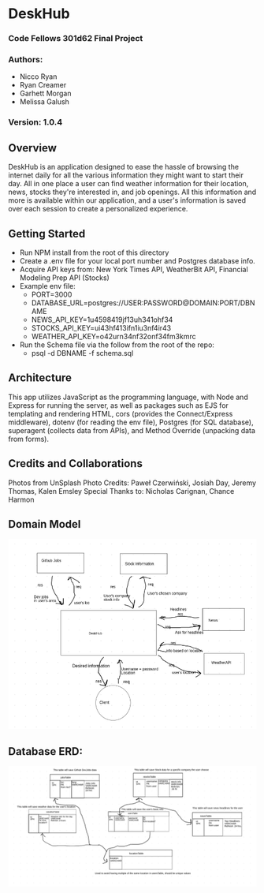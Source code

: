 # DeskHub
### Code Fellows 301d62 Final Project
### Authors:
  - Nicco Ryan
  - Ryan Creamer
  - Garhett Morgan
  - Melissa Galush
  
### **Version**: 1.0.4

## Overview
DeskHub is an application designed to ease the hassle of browsing the internet daily for all the various information they might want to start their day. All in one place a user can find weather information for their location, news, stocks they're interested in, and job openings. All this information and more is available within our application, and a user's information is saved over each session to create a personalized experience.

## Getting Started
- Run NPM install from the root of this directory
- Create a .env file for your local port number and Postgres database info.
- Acquire API keys from: New York Times API, WeatherBit API, Financial Modeling Prep API (Stocks)
- Example env file:
  - PORT=3000
  - DATABASE_URL=postgres://USER:PASSWORD@DOMAIN:PORT/DBNAME
  - NEWS_API_KEY=1u4598419jf13uh341ohf34
  - STOCKS_API_KEY=ui43hf413ifn1iu3nf4ir43
  - WEATHER_API_KEY=o42urn34nf32onf34fm3kmrc
- Run the Schema file via the follow from the root of the repo: 
  - psql -d DBNAME -f schema.sql

## Architecture
This app utilizes JavaScript as the programming language, with Node and Express for running the server, as well as packages such as EJS for templating and rendering HTML, cors (provides the Connect/Express middleware), dotenv (for reading the env file), Postgres (for SQL database), superagent (collects data from APIs), and Method Override (unpacking data from forms).

## Credits and Collaborations
Photos from UnSplash
Photo Credits: Paweł Czerwiński, Josiah Day, Jeremy Thomas, Kalen Emsley
Special Thanks to: Nicholas Carignan, Chance Harmon



## Domain Model
![Domain Model](/public/assets/images/Domain.png)

## Database ERD:
![Database ERD](/public/assets/images/DB-ERD.png)
